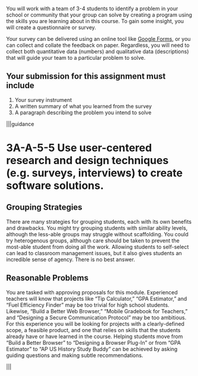You will work with a team of 3-4 students to identify a problem in your school or community that your group can solve by creating a program using the skills you are learning about in this course.  To gain some insight, you will create a questionnaire or survey.

Your survey can be delivered using an online tool like [Google Forms](https://docs.google.com/forms/), or you can collect and collate the feedback on paper.  Regardless, you will need to collect both quantitative data (numbers) and qualitative data (descriptions) that will guide your team to a particular problem to solve.

## Your submission for this assignment must include
1. Your survey instrument
1. A written summary of what you learned from the survey
1. A paragraph describing the problem you intend to solve

|||guidance

# 3A-A-5-5 Use user-centered research and design techniques (e.g. surveys, interviews) to create software solutions.

## Grouping Strategies
There are many strategies for grouping students, each with its own benefits and drawbacks.  You might try grouping students with similar ability levels, although the less-able groups may struggle without scaffolding.  You could try heterogenous groups, although care should be taken to prevent the most-able student from doing all the work.  Allowing students to self-select can lead to classroom management issues, but it also gives students an incredible sense of agency.  There is no best answer.

## Reasonable Problems
You are tasked with approving proposals for this module.  Experienced teachers will know that projects like “Tip Calculator,” “GPA Estimator,” and “Fuel Efficiency Finder” may be too trivial for high school students.  Likewise, “Build a Better Web Browser,” “Mobile Gradebook for Teachers,” and “Designing a Secure Communication Protocol” may be too ambitious.  For this experience you will be looking for projects with a clearly-defined scope, a feasible product, and one that relies on skills that the students already have or have learned in the course.  Helping students move from “Build a Better Browser” to “Designing a Browser Plug-In” or from “GPA Estimator” to “AP US History Study Buddy” can be achieved by asking guiding questions and making subtle recommendations.

|||